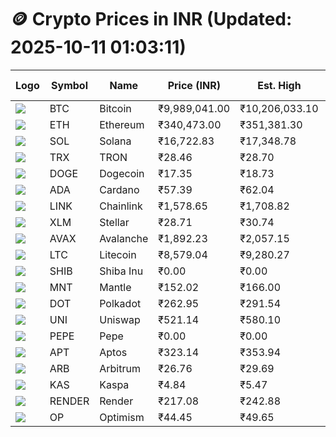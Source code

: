 # 🪙 Crypto Prices in INR (Updated: 2025-10-11 01:03:11)

| Logo | Symbol | Name       | Price (INR) | Est. High | Est. Low | Gross Profit | Fees | Net Profit | ROI % |
|------|--------|------------|-------------|-----------|----------|---------------|------|-------------|--------|
| ![](https://coin-images.coingecko.com/coins/images/1/large/bitcoin.png?1696501400) | BTC    | Bitcoin    | ₹9,989,041.00 | ₹10,206,033.10 | ₹9,772,048.90 | ₹4,441.08 | ₹200.00 | ₹4,241.08 | 4.24% |
| ![](https://coin-images.coingecko.com/coins/images/279/large/ethereum.png?1696501628) | ETH    | Ethereum   | ₹340,473.00 | ₹351,381.30 | ₹329,564.70 | ₹6,619.82 | ₹200.00 | ₹6,419.82 | 6.42% |
| ![](https://coin-images.coingecko.com/coins/images/4128/large/solana.png?1718769756) | SOL    | Solana     | ₹16,722.83 | ₹17,348.78 | ₹16,096.88 | ₹7,777.28 | ₹200.00 | ₹7,577.28 | 7.58% |
| ![](https://coin-images.coingecko.com/coins/images/1094/large/tron-logo.png?1696502193) | TRX    | TRON       | ₹28.46 | ₹28.70 | ₹28.22 | ₹1,711.64 | ₹200.00 | ₹1,511.64 | 1.51% |
| ![](https://coin-images.coingecko.com/coins/images/5/large/dogecoin.png?1696501409) | DOGE   | Dogecoin   | ₹17.35 | ₹18.73 | ₹15.97 | ₹17,323.23 | ₹200.00 | ₹17,123.23 | 17.12% |
| ![](https://coin-images.coingecko.com/coins/images/975/large/cardano.png?1696502090) | ADA    | Cardano    | ₹57.39 | ₹62.04 | ₹52.74 | ₹17,652.25 | ₹200.00 | ₹17,452.25 | 17.45% |
| ![](https://coin-images.coingecko.com/coins/images/877/large/Chainlink_Logo_500.png?1760023405) | LINK   | Chainlink  | ₹1,578.65 | ₹1,708.82 | ₹1,448.48 | ₹17,973.55 | ₹200.00 | ₹17,773.55 | 17.77% |
| ![](https://coin-images.coingecko.com/coins/images/100/large/fmpFRHHQ_400x400.jpg?1735231350) | XLM    | Stellar    | ₹28.71 | ₹30.74 | ₹26.68 | ₹15,237.56 | ₹200.00 | ₹15,037.56 | 15.04% |
| ![](https://coin-images.coingecko.com/coins/images/12559/large/Avalanche_Circle_RedWhite_Trans.png?1696512369) | AVAX   | Avalanche  | ₹1,892.23 | ₹2,057.15 | ₹1,727.31 | ₹19,096.22 | ₹200.00 | ₹18,896.22 | 18.90% |
| ![](https://coin-images.coingecko.com/coins/images/2/large/litecoin.png?1696501400) | LTC    | Litecoin   | ₹8,579.04 | ₹9,280.27 | ₹7,877.81 | ₹17,802.55 | ₹200.00 | ₹17,602.55 | 17.60% |
| ![](https://coin-images.coingecko.com/coins/images/11939/large/shiba.png?1696511800) | SHIB   | Shiba Inu  | ₹0.00 | ₹0.00 | ₹0.00 | ₹14,863.84 | ₹200.00 | ₹14,663.84 | 14.66% |
| ![](https://coin-images.coingecko.com/coins/images/30980/large/Mantle-Logo-mark.png?1739213200) | MNT    | Mantle     | ₹152.02 | ₹166.00 | ₹138.04 | ₹20,247.82 | ₹200.00 | ₹20,047.82 | 20.05% |
| ![](https://coin-images.coingecko.com/coins/images/12171/large/polkadot.png?1696512008) | DOT    | Polkadot   | ₹262.95 | ₹291.54 | ₹234.36 | ₹24,396.93 | ₹200.00 | ₹24,196.93 | 24.20% |
| ![](https://coin-images.coingecko.com/coins/images/12504/large/uniswap-logo.png?1720676669) | UNI    | Uniswap    | ₹521.14 | ₹580.10 | ₹462.18 | ₹25,514.11 | ₹200.00 | ₹25,314.11 | 25.31% |
| ![](https://coin-images.coingecko.com/coins/images/29850/large/pepe-token.jpeg?1696528776) | PEPE   | Pepe       | ₹0.00 | ₹0.00 | ₹0.00 | ₹21,568.31 | ₹200.00 | ₹21,368.31 | 21.37% |
| ![](https://coin-images.coingecko.com/coins/images/26455/large/aptos_round.png?1696525528) | APT    | Aptos      | ₹323.14 | ₹353.94 | ₹292.34 | ₹21,074.38 | ₹200.00 | ₹20,874.38 | 20.87% |
| ![](https://coin-images.coingecko.com/coins/images/16547/large/arb.jpg?1721358242) | ARB    | Arbitrum   | ₹26.76 | ₹29.69 | ₹23.83 | ₹24,628.56 | ₹200.00 | ₹24,428.56 | 24.43% |
| ![](https://coin-images.coingecko.com/coins/images/25751/large/kaspa-icon-exchanges.png?1696524837) | KAS    | Kaspa      | ₹4.84 | ₹5.47 | ₹4.21 | ₹29,683.24 | ₹200.00 | ₹29,483.24 | 29.48% |
| ![](https://coin-images.coingecko.com/coins/images/11636/large/rndr.png?1696511529) | RENDER | Render     | ₹217.08 | ₹242.88 | ₹191.28 | ₹26,974.38 | ₹200.00 | ₹26,774.38 | 26.77% |
| ![](https://coin-images.coingecko.com/coins/images/25244/large/Optimism.png?1696524385) | OP     | Optimism   | ₹44.45 | ₹49.65 | ₹39.25 | ₹26,517.01 | ₹200.00 | ₹26,317.01 | 26.32% |
